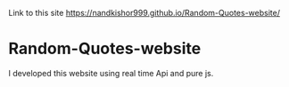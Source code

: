  Link to this site
 https://nandkishor999.github.io/Random-Quotes-website/

# Random-Quotes-website
I developed this website using real time Api and pure js. 
